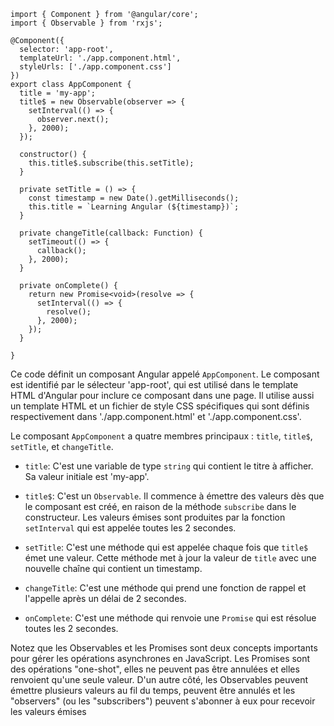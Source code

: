 ```
import { Component } from '@angular/core';
import { Observable } from 'rxjs';

@Component({
  selector: 'app-root',
  templateUrl: './app.component.html',
  styleUrls: ['./app.component.css']
})
export class AppComponent {
  title = 'my-app';
  title$ = new Observable(observer => {
    setInterval(() => {
      observer.next();
    }, 2000);
  });

  constructor() {
    this.title$.subscribe(this.setTitle);
  }

  private setTitle = () => {
    const timestamp = new Date().getMilliseconds();
    this.title = `Learning Angular (${timestamp})`;
  }

  private changeTitle(callback: Function) {
    setTimeout(() => {
      callback();
    }, 2000);
  }

  private onComplete() {
    return new Promise<void>(resolve => {
      setInterval(() => {
        resolve();
      }, 2000);
    });
  }

}
```



Ce code définit un composant Angular appelé `AppComponent`. Le composant est identifié par le sélecteur 'app-root', qui est utilisé dans le template HTML d'Angular pour inclure ce composant dans une page. Il utilise aussi un template HTML et un fichier de style CSS spécifiques qui sont définis respectivement dans './app.component.html' et './app.component.css'.

Le composant `AppComponent` a quatre membres principaux : `title`, `title$`, `setTitle`, et `changeTitle`.

- `title`: C'est une variable de type `string` qui contient le titre à afficher. Sa valeur initiale est 'my-app'.

- `title$`: C'est un `Observable`. Il commence à émettre des valeurs dès que le composant est créé, en raison de la méthode `subscribe` dans le constructeur. Les valeurs émises sont produites par la fonction `setInterval` qui est appelée toutes les 2 secondes.

- `setTitle`: C'est une méthode qui est appelée chaque fois que `title$` émet une valeur. Cette méthode met à jour la valeur de `title` avec une nouvelle chaîne qui contient un timestamp.

- `changeTitle`: C'est une méthode qui prend une fonction de rappel et l'appelle après un délai de 2 secondes.

- `onComplete`: C'est une méthode qui renvoie une `Promise` qui est résolue toutes les 2 secondes.

Notez que les Observables et les Promises sont deux concepts importants pour gérer les opérations asynchrones en JavaScript. Les Promises sont des opérations "one-shot", elles ne peuvent pas être annulées et elles renvoient qu'une seule valeur. D'un autre côté, les Observables peuvent émettre plusieurs valeurs au fil du temps, peuvent être annulés et les "observers" (ou les "subscribers") peuvent s'abonner à eux pour recevoir les valeurs émises



